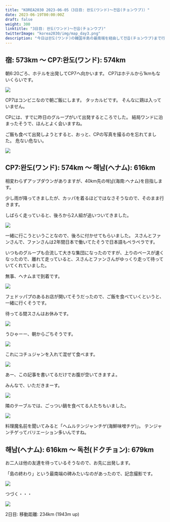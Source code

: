 ```yaml
---
title: "KOREA2030 2023-06-05（3日目: 완도(ワンド)～전읍(チョンウプ)）"
date: 2023-06-19T00:00:00Z
draft: false
weight: 300
linktitle: "3日目: 완도(ワンド)～전읍(チョンウプ)"
twitterImage: "korea2030/img/map_day3.png"
description: "今日は완도(ワンド)の韓国半島の最南端を経由して전읍(チョンウプ)まで行きます。"
---
```

## 宿: 573km ～ CP7:완도(ワンド): 574km

朝6:20ごろ、ホテルを出発してCP7へ向かいます。
CP7はホテルから1kmもないくらいです。

![](../img/IMG_1456.JPG)

CP7はコンビニなので朝ご飯にします。
タッカルビです。
そんなに鶏は入っていません。

CPには、すでに昨日のグループがいて出発するところでした。
結局ワンドに泊まったそうで、ほんとよく会いますね。

ご飯も食べて出発しようとすると、おっと、CPの写真を撮るのを忘れてました。
危ない危ない。

![](../img/IMG_1457.JPG)

## CP7:완도(ワンド): 574km ～ 해남(ヘナム): 616km

相変わらずアップダウンがありますが、40km先の해남(海南:ヘナム)を目指します。

少し雨が降ってきましたが、カッパを着るほどではなさそうなので、そのまま行きます。

しばらく走っていると、後ろから2人組が追いついてきました。

![](../img/IMG_1458.JPG)

一緒に行こうということなので、後ろに付かせてもらいました。
スさんとファンさんで、ファンさんは2年間日本で働いてたそうで日本語もペラペラです。

いつものグループも合流して大きな集団になったのですが、上りのペースが速くなったので、離れて走っていると、スさんとファンさんがゆっくり走って待っていてくれていました。

無事、ヘナムまで到着です。

![](../img/IMG_1461.JPG)

フェドッパプのあるお店が開いてそうだったので、ご飯を食べていくというと、一緒に行くそうです。

待ってる間スさんはお休みです。

![](../img/IMG_1462.JPG)

うひゃーー、朝からごちそうです。

![](../img/IMG_1464.JPG)

これにコチュジャンを入れて混ぜて食べます。

![](../img/IMG_1466.JPG)

あー、この記事を書いてるだけでお腹が空いてきますよ。

みんなで、いただきまーす。

![](../img/IMG_1465.JPG)

隣のテーブルでは、ごっつい鍋を食べてる人たちもいました。

![](../img/IMG_1467.JPG)

料理魔名前を聞いてみると「ヘムルテンジャンチゲ(海鮮味噌チゲ)」。
テンジャンチゲってバリエーション多いんですね。

## 해남(ヘナム): 616km ～ 독천(ドクチョン): 679km

お二人は他の友達を待っているそうなので、お先に出発します。

「島の終わり」という最南端の碑みたいなのがあったので、記念撮影です。

![](../img/IMG_1468.JPG)


つづく・・・











![](../img/map_day3.png)

 2日目: 移動距離: 234km (1943m up)
